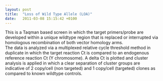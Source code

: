 ```yaml
---
layout: post
title:  "Loss of Wild Type Allele (LOA)"
date:   2011-03-08 15:15:42 +0100
---
```


This is a Taqman based screen in which the target primers/probe are developed within a unique wildtype region that is replaced or interrupted via homologous recombination of both vector homology arms.  
The data is analyzed via a multiplexed relative cycle threshold method in duplicate in which the target reaction Ct is compared to an endogenous reference reaction Ct (Y chromosome).  A delta Ct is plotted and cluster analysis is applied in which a clear separation of cluster groups are indicative of 2 copy/cell (non targeted) and 1 copy/cell (targeted) clones as compared to known wildtype controls.  
